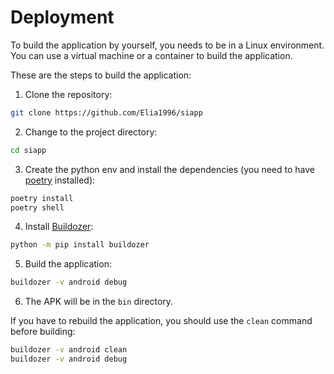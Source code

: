 # Deployment

To build the application by yourself, you needs to be in a Linux environment. You can use a virtual machine or a container to build the application.

These are the steps to build the application:

1. Clone the repository:
```bash
git clone https://github.com/Elia1996/siapp
```
2. Change to the project directory:
```bash
cd siapp
```
3. Create the python env and install the dependencies (you need to have [poetry](https://python-poetry.org/) installed):
```bash
poetry install
poetry shell
```
4. Install [Buildozer](https://buildozer.readthedocs.io/en/latest/installation.html):
```bash
python -m pip install buildozer
```
5. Build the application:
```bash
buildozer -v android debug
```
6. The APK will be in the `bin` directory.

If you have to rebuild the application, you should use the `clean` command before building:
```bash
buildozer -v android clean
buildozer -v android debug
```
